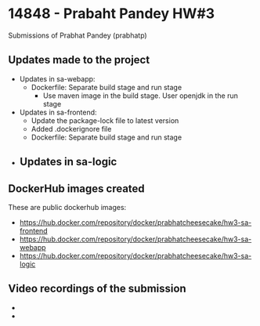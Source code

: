 # 14848 - Prabaht Pandey HW#3 
Submissions of Prabhat Pandey (prabhatp)

## Updates made to the project
- Updates in sa-webapp:
    - Dockerfile: Separate build stage and run stage
        - Use maven image in the build stage. User openjdk in the run stage
- Updates in sa-frontend:
    - Update the package-lock file to latest version
    - Added .dockerignore file
    - Dockerfile: Separate build stage and run stage
- Updates in sa-logic
    - 

## DockerHub images created
These are public dockerhub images: 
- https://hub.docker.com/repository/docker/prabhatcheesecake/hw3-sa-frontend
- https://hub.docker.com/repository/docker/prabhatcheesecake/hw3-sa-webapp
- https://hub.docker.com/repository/docker/prabhatcheesecake/hw3-sa-logic

## Video recordings of the submission
- 
-

